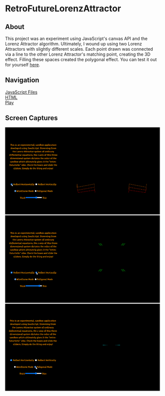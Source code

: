 # RetroFutureLorenzAttractor
## About
This project was an experiment using JavaScript's canvas API and the Lorenz Attractor algorithm. Ultimately, I wound up
using two Lorenz Attractors with slightly different scales. Each point drawn was connected via a line to the other 
Lorenz Attractor's matching point, creating the 3D effect. Filling these spaces created the polygonal effect. You can
test it out for yourself [here](http://tuckerburke.com/Retro-Future-Lorenz-Attractor/).
## Navigation 
[JavaScript Files](src)  
[HTML](index.html)  
[Play](http://tuckerburke.com/Retro-Future-Lorenz-Attractor/)   
## Screen Captures
![](ScreenCaptures/Lorenz1.gif?raw=true)
![](ScreenCaptures/Lorenz2.gif?raw=true)
![](ScreenCaptures/Lorenz3.gif?raw=true)